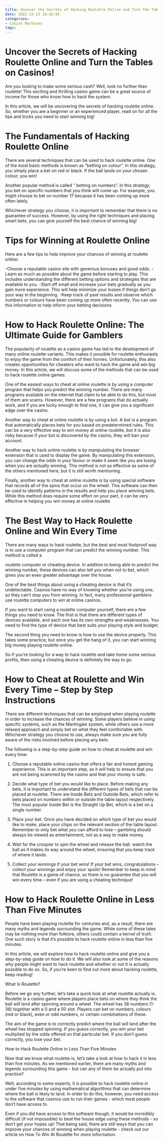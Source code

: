 ```yaml
---
title: Uncover the Secrets of Hacking Roulette Online and Turn the Tables on Casinos!
date: 2022-12-23 19:42:01
categories:
- Casino Machines
tags:
---
```



#  Uncover the Secrets of Hacking Roulette Online and Turn the Tables on Casinos!

Are you looking to make some serious cash? Well, look no further than roulette! This exciting and thrilling casino game can be a great source of income for those who know how to hack the system.

In this article, we will be uncovering the secrets of hacking roulette online. So, whether you are a beginner or an experienced player, read on for all the tips and tricks you need to start winning big!

# The Fundamentals of Hacking Roulette Online

There are several techniques that can be used to hack roulette online. One of the most basic methods is known as “betting on colour”. In this strategy, you simply place a bet on red or black. If the ball lands on your chosen colour, you win!

Another popular method is called “ betting on numbers”. In this strategy, you bet on specific numbers that you think will come up. For example, you might choose to bet on number 17 because it has been coming up more often lately.

Whichever strategy you choose, it is important to remember that there is no guarantee of success. However, by using the right techniques and placing smart bets, you can give yourself the best chance of winning big!

# Tips for Winning at Roulette Online

Here are a few tips to help improve your chances of winning at roulette online:

-Choose a reputable casino site with generous bonuses and good odds.
-Learn as much as possible about the game before starting to play. This includes understanding the different betting options and strategies that are available to you.
-Start off small and increase your bets gradually as you gain more experience. This will help minimize your losses if things don’t go your way in the beginning.
-Keep track of past results and observe which numbers or colours have been coming up more often recently. You can use this information to help inform your betting decisions.

#  How to Hack Roulette Online: The Ultimate Guide for Gamblers

The popularity of roulette as a casino game has led to the development of many online roulette variants. This makes it possible for roulette enthusiasts to enjoy the game from the comfort of their homes. Unfortunately, this also creates opportunities for cheaters who want to hack the game and win big money. In this article, we will discuss some of the methods that can be used to hack roulette online games.

One of the easiest ways to cheat at online roulette is by using a computer program that helps you predict the winning number. There are many programs available on the internet that claim to be able to do this, but most of them are scams. However, there are a few programs that do actually work, and if you are lucky enough to find one, it can give you a significant edge over the casino.

Another way to cheat at online roulette is by using a bot. A bot is a program that automatically places bets for you based on predetermined rules. This can be a very effective way to win money at online roulette, but it is also risky because if your bot is discovered by the casino, they will ban your account.

Another way to hack online roulette is by manipulating the browser extension that is used to display the game. By manipulating this extension, you can change the odds in your favour or make it seem like you are losing when you are actually winning. This method is not as effective as some of the others mentioned here, but it is still worth mentioning.

Finally, another way to cheat at online roulette is by using special software that records all of the spins that occur on the wheel. This software can then be used to identify patterns in the results and help you place winning bets. While this method does require some effort on your part, it can be very effective in helping you win money at online roulette

#  The Best Way to Hack Roulette Online and Win Every Time

There are many ways to hack roulette, but the best and most foolproof way is to use a computer program that can predict the winning number. This method is called a



roulette computer or cheating device. In addition to being able to predict the winning number, these devices can also tell you when not to bet, which gives you an even greater advantage over the house.

One of the best things about using a cheating device is that it’s undetectable. Casinos have no way of knowing whether you’re using one, so they can’t stop you from winning. In fact, many professional gamblers use roulette computers to win at online casinos.

If you want to start using a roulette computer yourself, there are a few things you need to know. The first is that there are different types of devices available, and each one has its own strengths and weaknesses. You need to find the type of device that best suits your playing style and budget.

The second thing you need to know is how to use the device properly. This takes some practice, but once you get the hang of it, you can start winning big money playing roulette online.

So if you’re looking for a way to hack roulette and take home some serious profits, then using a cheating device is definitely the way to go.

#  How to Cheat at Roulette and Win Every Time – Step by Step Instructions

There are different techniques that can be employed when playing roulette in order to increase the chances of winning. Some players believe in using specific systems, such as the Martingale system, while others use a more relaxed approach and simply bet on what they feel comfortable with. Whichever strategy you choose to use, always make sure you are fully aware of the risks involved before placing any bets.

The following is a step-by-step guide on how to cheat at roulette and win every time:

1. Choose a reputable online casino that offers a fair and honest gaming experience. This is an important step, as it will help to ensure that you are not being scammed by the casino and that your money is safe.

2. Decide what type of bet you would like to place. Before making any bets, it is important to understand the different types of bets that can be placed at roulette. There are Inside Bets and Outside Bets, which refer to bets placed on numbers within or outside the table layout respectively. The most popular Inside Bet is the Straight Up Bet, which is a bet on a single number.

3. Place your bet. Once you have decided on which type of bet you would like to make, place your chips on the relevant section of the table layout. Remember to only bet what you can afford to lose – gambling should always be viewed as entertainment, not as a way to make money.

4. Wait for the croupier to spin the wheel and release the ball. watch the ball as it makes its way around the wheel, ensuring that you keep track of where it lands.

5. Collect your winnings if your bet wins! If your bet wins, congratulations – collect your winnings and enjoy your spoils! Remember to keep in mind that Roulette is a game of chance, so there is no guarantee that you will win every time – even if you are using a cheating technique!

#  How to Hack Roulette Online in Less Than Five Minutes

People have been playing roulette for centuries and, as a result, there are many myths and legends surrounding the game. While some of these tales may be nothing more than folklore, others could contain a kernel of truth. One such story is that it’s possible to hack roulette online in less than five minutes.

In this article, we will explore how to hack roulette online and give you a step-by-step guide on how to do it. We will also look at some of the reasons why people might want to hack roulette and whether or not it is actually possible to do so. So, if you’re keen to find out more about hacking roulette, keep reading!

What Is Roulette?

Before we go any further, let’s take a quick look at what roulette actually is. Roulette is a casino game where players place bets on where they think the ball will land after spinning around a wheel. The wheel has 36 numbers (1-36) together with a 0 and a 00 slot. Players can bet on numbers, colours (red or black), even or odd numbers, or certain combinations of these.

The aim of the game is to correctly predict where the ball will land after the wheel has stopped spinning. If you guess correctly, you win your bet multiplied by the odds offered on that particular bet. If you don’t guess correctly, you lose your bet.

How to Hack Roulette Online in Less Than Five Minutes

Now that we know what roulette is, let’s take a look at how to hack it in less than five minutes. As we mentioned earlier, there are many myths and legends surrounding this game - but can any of them be actually put into practice?

Well, according to some experts, it is possible to hack roulette online in under five minutes by using mathematical algorithms that can determine where the ball is likely to land. In order to do this, however, you need access to the software that casinos use to run their games - which most people don’t have access to.

Even if you did have access to this software though, it would be incredibly difficult (if not impossible) to beat the house edge using these methods - so don’t get your hopes up! That being said, there are still ways that you can improve your chances of winning when playing roulette - check out our article on How To Win At Roulette for more information.